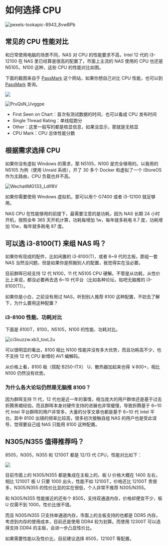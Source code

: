 # 如何选择 CPU

![pexels-tookapic-8943_8vwBPb](https://img.slarker.me/wiki/pexels-tookapic-8943_8vwBPb.jpg)

## 常见的 CPU 性能对比

和日常使用电脑的场景不同，NAS 对 CPU 的性能要求不高，Intel 12 代的 i3-12100 在 NAS 里已经算是很高的配置了，市面上主流的 NAS 使用的 CPU 也还是 N5105，N100 这种，这些 CPU 的性能对比如图。

下面的截图来自于 [PassMark](https://www.cpubenchmark.net/singleCompare.php) 这个网站，如果你想自己对比 CPU 性能，也可以到 [PassMark](https://www.cpubenchmark.net/singleCompare.php) 查询。

![](https://img.slarker.me/wiki/NLtHoL_DjLsC3.png)

![PruQsN_Uvggpe](https://img.slarker.me/wiki/PruQsN_Uvggpe.png)

- First Seen on Chart：首次有测试数据的时间，也可以看成 CPU 发布时间
- Single Thread Rating：单线程跑分
- Other：这里一般写的都是核显信息，如果没显示，那就是无核显
- CPU Mark：CPU 总体性能分数

## 根据需求选择 CPU

如果你没有虚拟 Windows 的需求，那 N5105，N100 是完全够用的。以我用的 N5105 为例（使用 Unraid 系统），开了 30 多个 Docker 和虚拟了一个 iStoreOS 作为主路由，CPU 负载也并不高。

![WechatIMG133_LdIf8V](https://img.slarker.me/wiki/WechatIMG133_LdIf8V.jpg)

如果你需要使用 Windows 虚拟机，那可以用个 G7400 或者 i3-12100 就足够用。

NAS CPU 在性能够用的前提下，最需要注意的是功耗，因为 NAS 长期 24 小时开机，按照全年 365 天开机计算，功耗每增加 1w，每年就多耗电 8.7 度，功耗增加 10w，每年就多耗电 87 度。

## 可以选 i3-8100(T) 来组 NAS 吗？

如果你有现成的配件，比如闲置的 i3-8100(T)，或者 6~9 代的主板，那组一套 NAS 当然没问题，但是如果你是照搬别人的配置，我觉得实在没必要。

目前群晖已经支持 12 代 N100，11 代 N5105 CPU 硬解。不管是从功耗，从性价比上来说，都没必要再去选 6~10 代平台（比如各种论坛，贴吧无脑推的 i3-8100(T)）。

如果你是小白，之前没有用过 NAS，听到别人推荐 8100 这种配置，不妨去了解下，为什么要用这种配置？

### i3-8100 性能、功耗对比

下面是 8100T，8100，N5105，N100 的性能、功耗对比。

![ci3ouzzw.xb3_toxL2u](https://img.slarker.me/wiki/ci3ouzzw.xb3_toxL2u.png)

可以很明显的看出，8100 相比 N100 性能并没有多大优势，而且功耗高不少，也不支持 12 代 CPU 新增的 AV1 编解码。

从价格上看，8100 板（搭配 B250-ITX） U、散热器加起来也得 ￥800+，相比 N100 仍然没有优势。

### 为什么各大论坛仍然是无脑推 8100？

因为群晖支持 11 代，12 代也是近一年的事情，相当庞大的用户群体还是基于过去折腾黑裙经验。而且群晖本身对硬件支持的进展也非常缓慢，导致折腾基于 6~10 代 Intel 平台群晖的用户非常多，大量的分享文章也都是基于 6~10 代 Intel 平台。其中 8100 出镜的频率比较高，很多初次接触自组 NAS 的用户也是受此误导，觉得要自己组 NAS 只能用 8100 这种配置。

## N305/N355 值得推荐吗？

8505，N305，N355 和 12100T 都是 12/13 代 CPU，性能对比如下：

![](https://img.slarker.me/wiki/20250421141655122.webp)

目前市面上的 N305/N355 都是集成在主板上的，板 U 价格大概在 1400 左右，相比 12100T 板 U 只要 1000 出头，性能不如 12100T，价格还比 12100T 贵很多，N305/N355 的性价比显的实在很低，个人非常不推荐 N305/N355。

和 N305/N355 性能接近的还有个 8505，支持双通道内存，价格却便宜不少，板 U 仅需不到 1000，性价比很不错。

而且 N305/N355 只支持单通道内存，市面上的主板支持的也都是 DDR5 内存，考虑到内存的使用成本，目前还是使用 DDR4 较为划算。而使用 12300T 可以选择支持 DDR4 的主板，会进一步凸显性价比。

如果需要性能以及性价比，目前建议选择 8505，12100T 等配置。